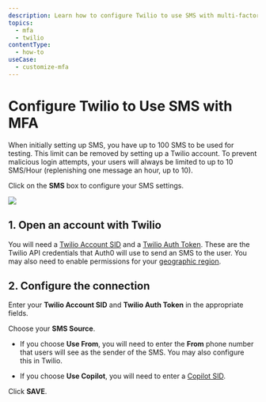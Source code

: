 ```yaml
---
description: Learn how to configure Twilio to use SMS with multi-factor authentication. 
topics:
  - mfa
  - twilio
contentType:
  - how-to
useCase:
  - customize-mfa
---
```

# Configure Twilio to Use SMS with MFA

When initially setting up SMS, you have up to 100 SMS to be used for testing. This limit can be removed by setting up a Twilio account. To prevent malicious login attempts, your users will always be limited to up to 10 SMS/Hour (replenishing one message an hour, up to 10).

Click on the **SMS** box to configure your SMS settings.

![](/media/articles/mfa/sms-config.png)

## 1. Open an account with Twilio

You will need a [Twilio Account SID](https://www.twilio.com/help/faq/twilio-basics/what-is-an-application-sid) and a [Twilio Auth Token](https://www.twilio.com/help/faq/twilio-basics/what-is-the-auth-token-and-how-can-i-change-it). These are the Twilio API credentials that Auth0 will use to send an SMS to the user. You may also need to enable permissions for your [geographic region](https://support.twilio.com/hc/en-us/articles/223181108-How-International-SMS-Permissions-work).

## 2. Configure the connection

Enter your **Twilio Account SID** and **Twilio Auth Token** in the appropriate fields.

Choose your **SMS Source**.

* If you choose **Use From**, you will need to enter the **From** phone number that users will see as the sender of the SMS. You may also configure this in Twilio.

* If you choose **Use Copilot**, you will need to enter a [Copilot SID](https://www.twilio.com/docs/api/rest/sending-messages-copilot).

Click **SAVE**.
